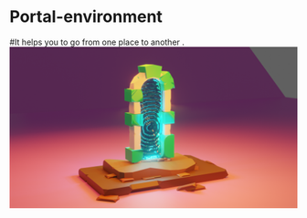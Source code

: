 # Portal-environment
#It helps you to go from one place to another .
<img src = "https://github.com/Jael-Lois/Portal-environment/blob/main/portal.png">
